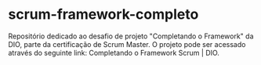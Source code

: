 # scrum-framework-completo
Repositório dedicado ao desafio de projeto "Completando o Framework" da DIO, parte da certificação de Scrum Master. O projeto pode ser acessado através do seguinte link: Completando o Framework Scrum | DIO.

